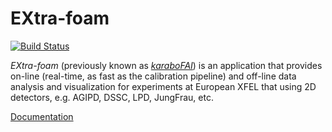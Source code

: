 EXtra-foam
==========

[![Build Status](https://travis-ci.org/European-XFEL/EXtra-foam.svg?branch=master)](https://travis-ci.org/European-XFEL/EXtra-foam)


*EXtra-foam* (previously known as *[karaboFAI](https://in.xfel.eu/readthedocs/docs/karabofai/en/latest/)*) is an application  that provides 
on-line (real-time, as fast as the calibration pipeline) and off-line data 
analysis and visualization for experiments at European XFEL that using 2D 
detectors, e.g. AGIPD, DSSC, LPD, JungFrau, etc.

[Documentation](https://in.xfel.eu/readthedocs/docs/karabofai/en/latest/)
